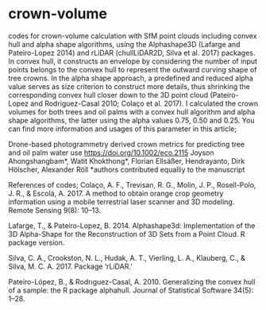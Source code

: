# crown-volume
codes for crown-volume calculation with SfM point clouds including convex hull and alpha shape algorithms, using
the Alphashape3D (Lafarge and Pateiro-Lopez 2014) and rLiDAR (chullLiDAR2D, Silva et al. 2017) packages. In convex hull, it constructs an envelope by considering the number of input points belongs to the convex hull to represent the outward curving shape of tree crowns. In the alpha shape approach, a predefined and reduced alpha value serves as size criterion to construct more details, thus shrinking the corresponding convex hull closer down to the 3D point cloud (Pateiro-Lopez and Rodriguez-Casal 2010; Colaço et al. 2017). I calculated the crown volumes for both trees and oil palms with a convex hull algorithm and alpha shape algorithms, the latter using the alpha values 0.75, 0.50 and 0.25. You can find more information and usages of this parameter in this article;

Drone-based photogrammetry derived crown metrics for predicting tree and oil palm water use
https://doi.org/10.1002/eco.2115
Joyson Ahongshangbam*, Watit Khokthong*, Florian Ellsäßer, Hendrayanto, Dirk Hölscher, Alexander Röll
 *authors contributed equalliy to the manuscript

References of codes;
Colaço, A. F., Trevisan, R. G., Molin, J. P., Rosell-Polo, J. R., & Escolà, A. 2017. A method to obtain orange crop geometry information using a mobile terrestrial laser scanner and 3D modeling. Remote Sensing 9(8): 10–13.

Lafarge, T., & Pateiro-Lopez, B. 2014. Alphashape3d: Implementation of the 3D Alpha-Shape for the Reconstruction of 3D Sets from a Point Cloud. R package version.

Silva, C. A., Crookston, N. L., Hudak, A. T., Vierling, L. A., Klauberg, C., & Silva, M. C. A. 2017. Package ‘rLiDAR.’

Pateiro-López, B., & Rodrıguez-Casal, A. 2010. Generalizing the convex hull of a sample: the R package alphahull. Journal of Statistical Software 34(5): 1–28.


